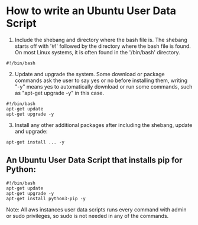 # How to write an Ubuntu User Data Script
1. Include the shebang and directory where the bash file is. The shebang starts off with '#!' followed by the directory where the bash file is found. On most Linux systems, it is often found in the '/bin/bash' directory.

```
#!/bin/bash
```

2. Update and upgrade the system. Some download or package commands ask the user to say yes or no before installing them, writing "-y" means yes to automatically download or run some commands, such as "apt-get upgrade -y" in this case.

```
#!/bin/bash
apt-get update
apt-get upgrade -y
```

3. Install any other additional packages after including the shebang, update and upgrade:
```
apt-get install ... -y
```

## An Ubuntu User Data Script that installs pip for Python:
```
#!/bin/bash
apt-get update
apt-get upgrade -y
apt-get install python3-pip -y
```

Note: All aws instances user data scripts runs every command with admin or sudo privileges, so sudo is not needed in any of the commands. 
